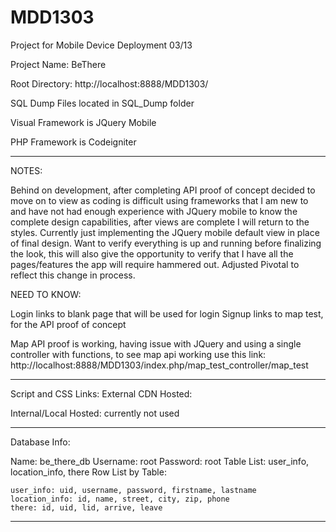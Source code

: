 MDD1303
=======

Project for Mobile Device Deployment 03/13

Project Name: BeThere

Root Directory:  http://localhost:8888/MDD1303/

SQL Dump Files located in SQL_Dump folder

Visual Framework is JQuery Mobile

PHP Framework is Codeigniter

----------------
NOTES:

Behind on development, after completing API proof of concept decided to move on to view as 
coding is difficult using frameworks that I am new to and have not had enough experience 
with JQuery mobile to know the complete design capabilities, after views are complete I 
will return to the styles.  Currently just implementing the JQuery mobile default view
in place of final design.  Want to verify everything is up and running before finalizing 
the look, this will also give the opportunity to verify that I have all the pages/features
the app will require hammered out. Adjusted Pivotal to reflect this change in process.

NEED TO KNOW:

Login links to blank page that will be used for login
Signup links to map test, for the API proof of concept

Map API proof is working, having issue with JQuery and using a single controller with functions,
to see map api working use this link:
http://localhost:8888/MDD1303/index.php/map_test_controller/map_test


-----------------------------------------------------------------------------------------

Script and CSS Links:
External CDN Hosted:
<link rel="stylesheet" href="http://code.jquery.com/mobile/1.3.0/jquery.mobile-1.3.0.min.css" />
<script src="http://code.jquery.com/jquery-1.8.2.min.js"></script>
<script src="http://code.jquery.com/mobile/1.3.0/jquery.mobile-1.3.0.min.js"></script>

Internal/Local Hosted: currently not used
<link rel="stylesheet" href="application/jquery/jquery.mobile-1.3.0/jquery.mobile-1.3.0.min.css" />
<script src="application/jquery/jquery/jquery-1.9.1.js"></script>
<script src="application/jquery/jquery.mobile-1.3.0/jquery.mobile-1.3.0.min.js"></script>

-----------------------------------------------------------------------------------------

Database Info:

Name: be_there_db
Username: root
Password: root
Table List: user_info, location_info, there
Row List by Table:
	
	user_info: uid, username, password, firstname, lastname
	location_info: id, name, street, city, zip, phone
	there: id, uid, lid, arrive, leave

-----------------------------------------------------------------------------------------